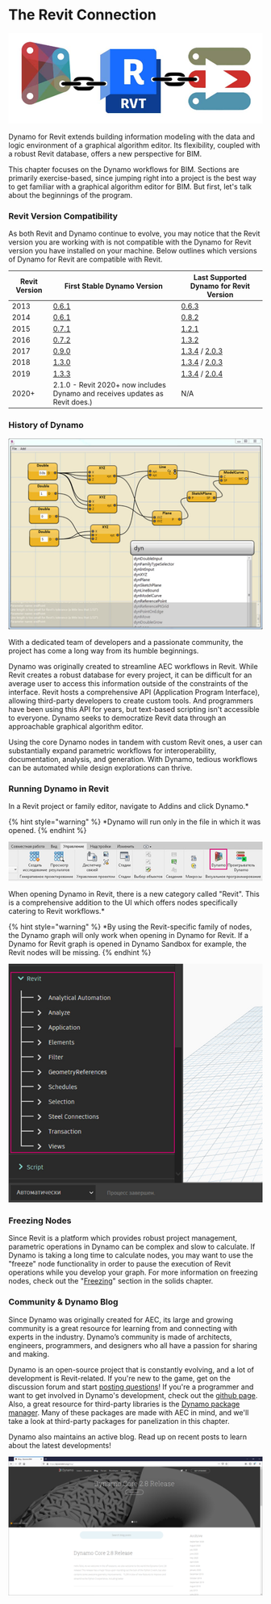 # The Revit Connection

![](images/1/revitconnectionlink.jpg)

Dynamo for Revit extends building information modeling with the data and logic environment of a graphical algorithm editor. Its flexibility, coupled with a robust Revit database, offers a new perspective for BIM.

This chapter focuses on the Dynamo workflows for BIM. Sections are primarily exercise-based, since jumping right into a project is the best way to get familiar with a graphical algorithm editor for BIM. But first, let's talk about the beginnings of the program.

### Revit Version Compatibility

As both Revit and Dynamo continue to evolve, you may notice that the Revit version you are working with is not compatible with the Dynamo for Revit version you have installed on your machine. Below outlines which versions of Dynamo for Revit are compatible with Revit.

| Revit Version | First Stable Dynamo Version                                                       | Last Supported Dynamo for Revit Version                                                                                                                                |
| ------------- | --------------------------------------------------------------------------------- | ---------------------------------------------------------------------------------------------------------------------------------------------------------------------- |
| 2013          | [0.6.1](http://dyn-builds-data.s3-us-west-2.amazonaws.com/DynamoInstall0.6.1.exe) | [0.6.3](http://dyn-builds-data.s3-us-west-2.amazonaws.com/DynamoInstall0.6.3.exe)                                                                                      |
| 2014          | [0.6.1](http://dyn-builds-data.s3-us-west-2.amazonaws.com/DynamoInstall0.6.1.exe) | [0.8.2](http://dyn-builds-data.s3-us-west-2.amazonaws.com/DynamoInstall0.8.2.exe)                                                                                      |
| 2015          | [0.7.1](http://dyn-builds-data.s3-us-west-2.amazonaws.com/DynamoInstall0.7.1.exe) | [1.2.1](http://dyn-builds-data.s3-us-west-2.amazonaws.com/DynamoInstall1.2.1.exe)                                                                                      |
| 2016          | [0.7.2](http://dyn-builds-data.s3-us-west-2.amazonaws.com/DynamoInstall0.7.2.exe) | [1.3.2](http://dyn-builds-data.s3-us-west-2.amazonaws.com/DynamoInstall1.3.2.exe)                                                                                      |
| 2017          | [0.9.0](http://dyn-builds-data.s3-us-west-2.amazonaws.com/DynamoInstall0.9.0.exe) | [1.3.4](http://dyn-builds-data.s3-us-west-2.amazonaws.com/DynamoInstall1.3.4.exe) / [2.0.3](https://dyn-builds-data.s3-us-west-2.amazonaws.com/DynamoInstall2.0.3.exe) |
| 2018          | [1.3.0](http://dyn-builds-data.s3-us-west-2.amazonaws.com/DynamoInstall1.3.0.exe) | [1.3.4](http://dyn-builds-data.s3-us-west-2.amazonaws.com/DynamoInstall1.3.4.exe) / [2.0.3](https://dyn-builds-data.s3-us-west-2.amazonaws.com/DynamoInstall2.0.3.exe) |
| 2019          | [1.3.3](http://dyn-builds-data.s3-us-west-2.amazonaws.com/DynamoInstall1.3.3.exe) | [1.3.4](http://dyn-builds-data.s3-us-west-2.amazonaws.com/DynamoInstall1.3.4.exe) / [2.0.4](https://dyn-builds-data.s3-us-west-2.amazonaws.com/DynamoInstall2.0.4.exe) |
| 2020+         | 2.1.0 - Revit 2020+ now includes Dynamo and receives updates as Revit does.)      | N/A                                                                                                                                                                    |

### History of Dynamo

![History](images/1/earlyScreenshot.jpg)

With a dedicated team of developers and a passionate community, the project has come a long way from its humble beginnings.

Dynamo was originally created to streamline AEC workflows in Revit. While Revit creates a robust database for every project, it can be difficult for an average user to access this information outside of the constraints of the interface. Revit hosts a comprehensive API (Application Program Interface), allowing third-party developers to create custom tools. And programmers have been using this API for years, but text-based scripting isn't accessible to everyone. Dynamo seeks to democratize Revit data through an approachable graphical algorithm editor.

Using the core Dynamo nodes in tandem with custom Revit ones, a user can substantially expand parametric workflows for interoperability, documentation, analysis, and generation. With Dynamo, tedious workflows can be automated while design explorations can thrive.

### Running Dynamo in Revit

In a Revit project or family editor, navigate to Addins and click Dynamo.\*

{% hint style="warning" %}
\*Dynamo will run only in the file in which it was opened.
{% endhint %}

![](images/1/launchdynamofromrevit.jpg)

When opening Dynamo in Revit, there is a new category called "Revit". This is a comprehensive addition to the UI which offers nodes specifically catering to Revit workflows.\*

{% hint style="warning" %}
\*By using the Revit-specific family of nodes, the Dynamo graph will only work when opening in Dynamo for Revit. If a Dynamo for Revit graph is opened in Dynamo Sandbox for example, the Revit nodes will be missing.
{% endhint %}

![](images/1/revitconnection-runningdynamoinrevit02.jpg)

### Freezing Nodes

Since Revit is a platform which provides robust project management, parametric operations in Dynamo can be complex and slow to calculate. If Dynamo is taking a long time to calculate nodes, you may want to use the "freeze" node functionality in order to pause the execution of Revit operations while you develop your graph. For more information on freezing nodes, check out the "[Freezing](../essential-nodes-and-concepts/5\_geometry-for-computational-design/5-6\_solids.md#freezing)" section in the solids chapter.

### Community & Dynamo Blog

Since Dynamo was originally created for AEC, its large and growing community is a great resource for learning from and connecting with experts in the industry. Dynamo’s community is made of architects, engineers, programmers, and designers who all have a passion for sharing and making.

Dynamo is an open-source project that is constantly evolving, and a lot of development is Revit-related. If you're new to the game, get on the discussion forum and start [posting questions](http://dynamobim.org/forums/forum/dyn/)! If you're a programmer and want to get involved in Dynamo's development, check out the [github page](https://github.com/DynamoDS/Dynamo). Also, a great resource for third-party libraries is the [Dynamo package manager](http://dynamopackages.com). Many of these packages are made with AEC in mind, and we'll take a look at third-party packages for panelization in this chapter.

Dynamo also maintains an active blog. Read up on recent posts to learn about the latest developments!

![Blog](images/1/blog.png)
